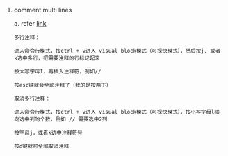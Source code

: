 1. comment multi lines 

    a. refer [link](https://segmentfault.com/a/1190000005172434)
    ```
    多行注释：

    进入命令行模式，按ctrl + v进入 visual block模式（可视快模式），然后按j, 或者k选中多行，把需要注释的行标记起来

    按大写字母I，再插入注释符，例如//

    按esc键就会全部注释了（我的是按两下）

    取消多行注释：

    进入命令行模式，按ctrl + v进入 visual block模式（可视快模式），按小写字母l横向选中列的个数，例如 // 需要选中2列

    按字母j，或者k选中注释符号

    按d键就可全部取消注释
    ```
